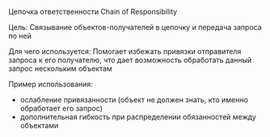 Цепочка ответственности Chain of Responsibility

Цель: Связывание объектов-получателей в цепочку и передача запроса по ней

Для чего используется: Помогает избежать привязки отправителя запроса к его получателю,
что дает возможность обработать данный запрос нескольким объектам

Пример использования: 
- ослабление привязанности (объект не должен знать, кто именно обработает его запрос)
- дополнительная гибкость при распределении обязанностей между объектами